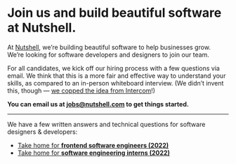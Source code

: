 # Join us and build beautiful software at Nutshell.

At [Nutshell](https://www.nutshell.com/), we’re building beautiful software to help businesses grow. We’re looking for software developers and designers to join our team.

For all candidates, we kick off our hiring process with a few questions via email. We think that this is a more fair and effective way to understand your skills, as compared to an in-person whiteboard interview. (We didn’t invent this, though — [we copped the idea from Intercom](https://blog.intercom.com/how-we-hire-engineers-part-1/)!)

**You can email us at [jobs@nutshell.com](mailto:jobs@nutshell.com) to get things started.**

---

We have a few written answers and technical questions for software designers & developers:

- [Take home for **frontend software engineers (2022)**](frontend-engineer-questions.md)
- [Take home for **software engineering interns (2022)**](https://github.com/nutshellcrm/join-the-team/blob/master/internship-take-home.md)
